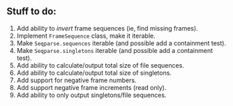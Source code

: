 ## Stuff to do:

1. Add ability to *invert* frame sequences (ie, find missing frames).
1. Implement `FrameSequence` class, make it iterable.
1. Make `Seqparse.sequences` iterable (and possible add a containment test).
1. Make `Seqparse.singletons` iterable (and possible add a containment test).
1. Add ability to calculate/output total size of file sequences.
1. Add ability to calculate/output total size of singletons.
1. Add support for negative frame numbers.
1. Add support negative frame increments (read only).
1. Add ability to only output singletons/file sequences.
